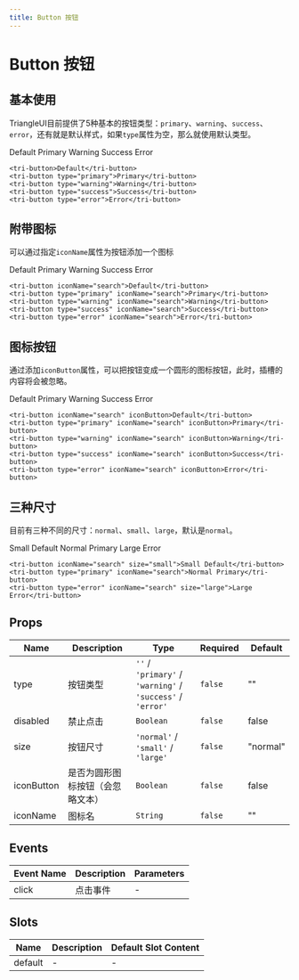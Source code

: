```yaml
---
title: Button 按钮
---
```


<script>
export default {
  mounted() {
    import('@/common/js/iconfont.js').then(() => {})
  }
}
</script>

# Button 按钮

## 基本使用

TriangleUI目前提供了5种基本的按钮类型：`primary`、`warning`、`success`、`error`，还有就是默认样式，如果`type`属性为空，那么就使用默认类型。

<ClientOnly>
<tri-button>Default</tri-button>
<tri-button type="primary">Primary</tri-button>
<tri-button type="warning">Warning</tri-button>
<tri-button type="success">Success</tri-button>
<tri-button type="error">Error</tri-button>
</ClientOnly>

```vue
<tri-button>Default</tri-button>
<tri-button type="primary">Primary</tri-button>
<tri-button type="warning">Warning</tri-button>
<tri-button type="success">Success</tri-button>
<tri-button type="error">Error</tri-button>
```

## 附带图标

可以通过指定`iconName`属性为按钮添加一个图标

<ClientOnly>
<tri-button iconName="search">Default</tri-button>
<tri-button type="primary" iconName="search">Primary</tri-button>
<tri-button type="warning" iconName="search">Warning</tri-button>
<tri-button type="success" iconName="search">Success</tri-button>
<tri-button type="error" iconName="search">Error</tri-button>
</ClientOnly>

```vue
<tri-button iconName="search">Default</tri-button>
<tri-button type="primary" iconName="search">Primary</tri-button>
<tri-button type="warning" iconName="search">Warning</tri-button>
<tri-button type="success" iconName="search">Success</tri-button>
<tri-button type="error" iconName="search">Error</tri-button>
```

## 图标按钮

通过添加`iconButton`属性，可以把按钮变成一个圆形的图标按钮，此时，插槽的内容将会被忽略。

<ClientOnly>
<tri-button iconName="search" iconButton>Default</tri-button>
<tri-button type="primary" iconName="search" iconButton>Primary</tri-button>
<tri-button type="warning" iconName="search" iconButton>Warning</tri-button>
<tri-button type="success" iconName="search" iconButton>Success</tri-button>
<tri-button type="error" iconName="search" iconButton>Error</tri-button>
</ClientOnly>

```vue
<tri-button iconName="search" iconButton>Default</tri-button>
<tri-button type="primary" iconName="search" iconButton>Primary</tri-button>
<tri-button type="warning" iconName="search" iconButton>Warning</tri-button>
<tri-button type="success" iconName="search" iconButton>Success</tri-button>
<tri-button type="error" iconName="search" iconButton>Error</tri-button>
```

## 三种尺寸

目前有三种不同的尺寸：`normal`、`small`、`large`，默认是`normal`。

<ClientOnly>
<tri-button iconName="search" size="small">Small Default</tri-button>
<tri-button type="primary" iconName="search">Normal Primary</tri-button>
<tri-button type="error" iconName="search" size="large">Large Error</tri-button>
</ClientOnly>

```vue
<tri-button iconName="search" size="small">Small Default</tri-button>
<tri-button type="primary" iconName="search">Normal Primary</tri-button>
<tri-button type="error" iconName="search" size="large">Large Error</tri-button>
```

## Props

<!-- @vuese:tri-button:props:start -->
|Name|Description|Type|Required|Default|
|---|---|---|---|---|
|type|按钮类型|`''` / `'primary'` / `'warning'` / `'success'` / `'error'`|`false`|""|
|disabled|禁止点击|`Boolean`|`false`|false|
|size|按钮尺寸|`'normal'` / `'small'` / `'large'`|`false`|"normal"|
|iconButton|是否为圆形图标按钮（会忽略文本）|`Boolean`|`false`|false|
|iconName|图标名|`String`|`false`|""|

<!-- @vuese:tri-button:props:end -->


## Events

<!-- @vuese:tri-button:events:start -->
|Event Name|Description|Parameters|
|---|---|---|
|click|点击事件|-|

<!-- @vuese:tri-button:events:end -->


## Slots

<!-- @vuese:tri-button:slots:start -->
|Name|Description|Default Slot Content|
|---|---|---|
|default|-|-|

<!-- @vuese:tri-button:slots:end -->